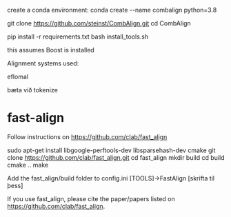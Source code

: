 create a conda environment:
conda create --name combalign python=3.8 

git clone https://github.com/steinst/CombAlign.git
cd CombAlign

pip install -r requirements.txt
bash install_tools.sh

this assumes Boost is installed 

Alignment systems used:

eflomal

bæta við tokenize


fast-align
==========
Follow instructions on https://github.com/clab/fast_align

sudo apt-get install libgoogle-perftools-dev libsparsehash-dev cmake
git clone https://github.com/clab/fast_align.git
cd fast_align
mkdir build
cd build
cmake ..
make

Add the fast_align/build folder to config.ini [TOOLS]->FastAlign
[skrifta til þess]

If you use fast_align, please cite the paper/papers listed on https://github.com/clab/fast_align.